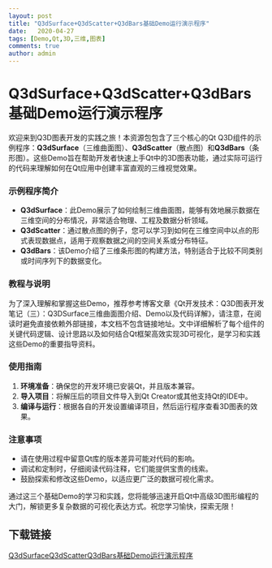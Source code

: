 ```yaml
---
layout: post
title: "Q3dSurface+Q3dScatter+Q3dBars基础Demo运行演示程序"
date:   2020-04-27
tags: [Demo,Qt,3D,三维,图表]
comments: true
author: admin
---
```

# Q3dSurface+Q3dScatter+Q3dBars基础Demo运行演示程序

欢迎来到Q3D图表开发的实践之旅！本资源包包含了三个核心的Qt Q3D组件的示例程序：**Q3dSurface**（三维曲面图）、**Q3dScatter**（散点图）和**Q3dBars**（条形图）。这些Demo旨在帮助开发者快速上手Qt中的3D图表功能，通过实际可运行的代码来理解如何在Qt应用中创建丰富直观的三维视觉效果。

### 示例程序简介

- **Q3dSurface**：此Demo展示了如何绘制三维曲面图，能够有效地展示数据在三维空间的分布情况，非常适合物理、工程及数据分析领域。
- **Q3dScatter**：通过散点图的例子，您可以学习到如何在三维空间中以点的形式表现数据点，适用于观察数据之间的空间关系或分布特征。
- **Q3dBars**：该Demo介绍了三维条形图的构建方法，特别适合于比较不同类别或时间序列下的数据变化。

### 教程与说明

为了深入理解和掌握这些Demo，推荐参考博客文章《Qt开发技术：Q3D图表开发笔记（三）：Q3DSurface三维曲面图介绍、Demo以及代码详解》，请注意，在阅读时避免直接依赖外部链接，本文档不包含链接地址。文中详细解析了每个组件的关键代码逻辑、设计思路以及如何结合Qt框架高效实现3D可视化，是学习和实践这些Demo的重要指导资料。

### 使用指南

1. **环境准备**：确保您的开发环境已安装Qt，并且版本兼容。
2. **导入项目**：将解压后的项目文件导入到Qt Creator或其他支持Qt的IDE中。
3. **编译与运行**：根据各自的开发设置编译项目，然后运行程序查看3D图表的效果。

### 注意事项

- 请在使用过程中留意Qt库的版本差异可能对代码的影响。
- 调试和定制时，仔细阅读代码注释，它们能提供宝贵的线索。
- 鼓励探索和修改这些Demo，以适应更广泛的数据可视化需求。

通过这三个基础Demo的学习和实践，您将能够迅速开启Qt中高级3D图形编程的大门，解锁更多复杂数据的可视化表达方式。祝您学习愉快，探索无限！

## 下载链接

[Q3dSurfaceQ3dScatterQ3dBars基础Demo运行演示程序](https://pan.quark.cn/s/7b8c9e332bcf)